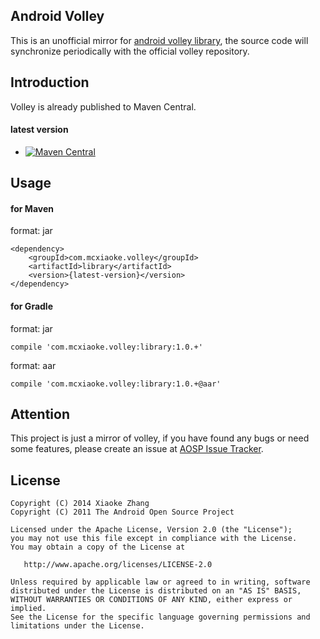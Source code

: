 Android Volley  
----------
This is an unofficial mirror for [android volley library](https://android.googlesource.com/platform/frameworks/volley), the source code will synchronize periodically with the official volley repository.

## Introduction

Volley is already published to Maven Central.

#### latest version

* [![Maven Central](http://img.shields.io/badge/2015.03.03-com.mcxiaoke.volley:library:1.0.11-brightgreen.svg)](http://search.maven.org/#artifactdetails%7Ccom.mcxiaoke.volley%7Clibrary%7C1.0.11%7Cjar) 


## Usage

#### for Maven

format: jar

```
<dependency>
    <groupId>com.mcxiaoke.volley</groupId>
    <artifactId>library</artifactId>
    <version>{latest-version}</version>
</dependency>
```


#### for Gradle

format: jar

```
compile 'com.mcxiaoke.volley:library:1.0.+'
```


format: aar

```
compile 'com.mcxiaoke.volley:library:1.0.+@aar'
```


## Attention  

This project is just a mirror of volley, if you have found any bugs or need some features, please create an issue at [AOSP Issue Tracker](https://code.google.com/p/android/issues/list).


## License


    Copyright (C) 2014 Xiaoke Zhang
    Copyright (C) 2011 The Android Open Source Project

    Licensed under the Apache License, Version 2.0 (the "License");
    you may not use this file except in compliance with the License.
    You may obtain a copy of the License at

       http://www.apache.org/licenses/LICENSE-2.0

    Unless required by applicable law or agreed to in writing, software
    distributed under the License is distributed on an "AS IS" BASIS,
    WITHOUT WARRANTIES OR CONDITIONS OF ANY KIND, either express or implied.
    See the License for the specific language governing permissions and
    limitations under the License.

